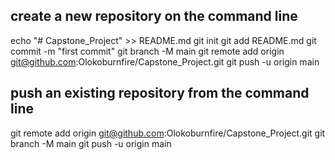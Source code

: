 ## create a new repository on the command line
echo "# Capstone_Project" >> README.md
git init
git add README.md
git commit -m "first commit"
git branch -M main
git remote add origin git@github.com:Olokoburnfire/Capstone_Project.git
git push -u origin main
## push an existing repository from the command line
git remote add origin git@github.com:Olokoburnfire/Capstone_Project.git
git branch -M main
git push -u origin main